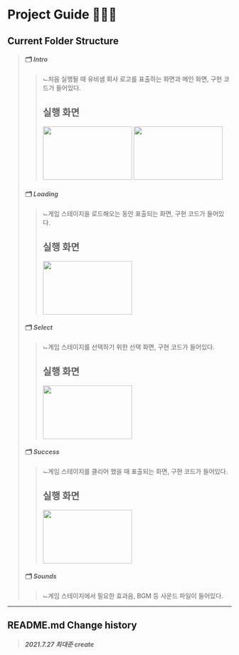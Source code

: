 # Project Guide 🧙🏻‍♂️
## Current Folder Structure
> #### 🗂 *Intro*
> > ⌙처음 실행될 때 유비샘 회사 로고를 표출하는 화면과 메인 화면, 구현 코드가 들어있다.
> > ## 실행 화면
> > <img src = "https://user-images.githubusercontent.com/69896751/126109396-99a7437e-1cf6-42a0-88c6-11fd040352b8.png" width="200" height="120">
> > <img src = "https://user-images.githubusercontent.com/69896751/126109764-dafe0986-6b18-4aaa-95f1-3b0984a5253a.png" width="200" height="120">
> #### 🗂 *Loading*
> > ⌙게임 스테이지을 로드해오는 동안 표출되는 화면, 구현 코드가 들어있다.
> > ## 실행 화면
> > <img src = "https://user-images.githubusercontent.com/69896751/126114122-93dd17d5-abb3-4f2f-aa98-6c48316fa167.png" width="200" height="120">
> #### 🗂 *Select*
> > ⌙게임 스테이지를 선택하기 위한 선택 화면, 구현 코드가 들어있다.
> > ## 실행 화면
> > <img src = "https://user-images.githubusercontent.com/69896751/126110335-8d81128c-2fd1-4770-8422-b682df6c2c39.png" width="200" height="120">
> #### 🗂 *Success*
> > ⌙게임 스테이지를 클리어 했을 때 표출되는 화면, 구현 코드가 들어있다.
> > ## 실행 화면
> > <img src = "https://user-images.githubusercontent.com/73592778/126596026-9ca7ec12-6cac-4fcc-bd79-9a9c6554cedb.png" width="200" height="120">
> #### 🗂 *Sounds*
> > ⌙게임 스테이지에서 필요한 효과음, BGM 등 사운드 파일이 들어있다.
-------------
## README.md Change history
> ##### *2021.7.27 최대준 create*

